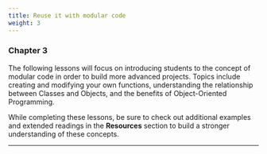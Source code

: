 ```yaml
---
title: Reuse it with modular code
weight: 3
---
```

### Chapter 3

The following lessons will focus on introducing students to the concept of modular code in order to build more advanced projects. Topics include creating and modifying your own functions, understanding the relationship between Classes and Objects, and the benefits of Object-Oriented Programming.

While completing these lessons, be sure to check out additional examples and extended readings in the **Resources** section to build a stronger understanding of these concepts.

---
